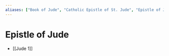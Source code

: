 ```yaml
---
aliases: ["Book of Jude", "Catholic Epistle of St. Jude", "Epistle of Jude", "Epistola Catholica Judae", "Jude", "Letter of Jude", "Ἰούδα"]
---
```



# Epistle of Jude
- [[Jude 1]]

